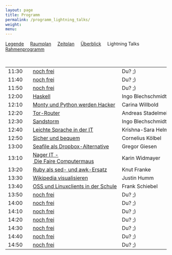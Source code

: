 ```yaml
---
layout: page
title: Programm
permalink: /programm_lightning_talks/
weight: 
menu: 
---
```

<a href="../programm_legende">Legende</a>&nbsp;&nbsp;&nbsp;&nbsp;
<a href="../programm_raumplan/">Raumplan</a>&nbsp;&nbsp;&nbsp;&nbsp;
<a href="../programm_zeitplan/">Zeitplan</a>&nbsp;&nbsp;&nbsp;&nbsp;
<a href="../programm_ueberblick">Überblick</a>&nbsp;&nbsp;&nbsp;&nbsp;
Lightning Talks&nbsp;&nbsp;&nbsp;&nbsp;
<a href="../programm_rahmen">Rahmenprogramm</a>

<br />

<table>
<tr><td>11:30</td><td><a class="light"></a></td><td><a href="../callforpapers/">noch&nbsp;frei</a></td><td>Du?&nbsp;;)</td></tr>
<tr><td>11:40</td><td><a class="light"></a></td><td><a href="../callforpapers/">noch&nbsp;frei</a></td><td>Du?&nbsp;;)</td></tr>
<tr><td>11:50</td><td><a class="light"></a></td><td><a href="../callforpapers/">noch&nbsp;frei</a></td><td>Du?&nbsp;;)</td></tr>
<tr><td>12:00</td><td><a class="light"></a></td><td><a href="../programm/blechschmidt-haskell">Haskell</a></td><td>Ingo&nbsp;Blechschmidt</td></tr>
<tr><td>12:10</td><td><a class="light"></a></td><td><a href="../programm/willbold-python_kinder_buch">Monty&nbsp;und&nbsp;Python&nbsp;werden&nbsp;Hacker</a></td><td>Carina&nbsp;Willbold</td></tr>
<tr><td>12:20</td><td><a class="light"></a></td><td><a href="../programm/stadelmeier_wannenmacher-tor_router">Tor-Router</a></td><td>Andreas&nbsp;Stadelmeier,&nbsp;Fabian&nbsp;Wannenmacher</td></tr>
<tr><td>12:30</td><td><a class="light"></a></td><td><a href="../programm/blechschmidt-sandstorm">Sandstorm</a></td><td>Ingo&nbsp;Blechschmidt</td></tr>
<tr><td>12:40</td><td><a class="light"></a></td><td><a href="../programm/helmle-einfache_sprache">Leichte&nbsp;Sprache&nbsp;in&nbsp;der&nbsp;IT</a></td><td>Krishna-Sara&nbsp;Helmle</td></tr>
<tr><td>12:50</td><td><a class="light"></a></td><td><a href="../programm/koelbel-desktop_auth">Sicher&nbsp;und&nbsp;bequem</a></td><td>Cornelius&nbsp;Kölbel</td></tr>
<tr><td>13:00</td><td><a class="light"></a></td><td><a href="../programm/giesen-seafile">Seafile&nbsp;als&nbsp;Dropbox-Alternative</a></td><td>Gregor&nbsp;Giesen</td></tr>
<tr><td>13:10</td><td><a class="light"></a></td><td><a href="../programm/widmayer-nagerit">Nager&nbsp;IT&nbsp;-&nbsp;Die&nbsp;Faire&nbsp;Computermaus</a></td><td>Karin&nbsp;Widmayer</td></tr>
<tr><td>13:20</td><td><a class="light"></a></td><td><a href="../programm/franke-ruby">Ruby&nbsp;als&nbsp;sed-&nbsp;und&nbsp;awk-Ersatz</a></td><td>Knut&nbsp;Franke</td></tr>
<tr><td>13:30</td><td><a class="light"></a></td><td><a href="../programm/humm-wikipedia">Wikipedia&nbsp;visualisieren</a></td><td>Justin&nbsp;Humm</td></tr>
<tr><td>13:40</td><td><a class="light"></a></td><td><a href="../programm/schiebel-oss_schule">OSS&nbsp;und&nbsp;Linuxclients&nbsp;in&nbsp;der&nbsp;Schule</a></td><td>Frank&nbsp;Schiebel</td></tr>
<tr><td>13:50</td><td><a class="light"></a></td><td><a href="../callforpapers/">noch&nbsp;frei</a></td><td>Du?&nbsp;;)</td></tr>
<tr><td>14:00</td><td><a class="light"></a></td><td><a href="../callforpapers/">noch&nbsp;frei</a></td><td>Du?&nbsp;;)</td></tr>
<tr><td>14:10</td><td><a class="light"></a></td><td><a href="../callforpapers/">noch&nbsp;frei</a></td><td>Du?&nbsp;;)</td></tr>
<tr><td>14:20</td><td><a class="light"></a></td><td><a href="../callforpapers/">noch&nbsp;frei</a></td><td>Du?&nbsp;;)</td></tr>
<tr><td>14:30</td><td><a class="light"></a></td><td><a href="../callforpapers/">noch&nbsp;frei</a></td><td>Du?&nbsp;;)</td></tr>
<tr><td>14:40</td><td><a class="light"></a></td><td><a href="../callforpapers/">noch&nbsp;frei</a></td><td>Du?&nbsp;;)</td></tr>
<tr><td>14:50</td><td><a class="light"></a></td><td><a href="../callforpapers/">noch&nbsp;frei</a></td><td>Du?&nbsp;;)</td></tr>
</table>
